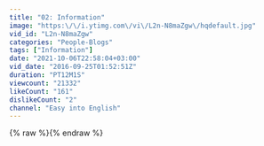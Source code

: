 ```yaml
---
title: "02: Information"
image: "https:\/\/i.ytimg.com\/vi\/L2n-N8maZgw\/hqdefault.jpg"
vid_id: "L2n-N8maZgw"
categories: "People-Blogs"
tags: ["Information"]
date: "2021-10-06T22:58:04+03:00"
vid_date: "2016-09-25T01:52:51Z"
duration: "PT12M1S"
viewcount: "21332"
likeCount: "161"
dislikeCount: "2"
channel: "Easy into English"
---
```

{% raw %}{% endraw %}
